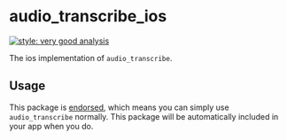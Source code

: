 # audio_transcribe_ios

[![style: very good analysis][very_good_analysis_badge]][very_good_analysis_link]

The ios implementation of `audio_transcribe`.

## Usage

This package is [endorsed][endorsed_link], which means you can simply use `audio_transcribe`
normally. This package will be automatically included in your app when you do.

[endorsed_link]: https://flutter.dev/docs/development/packages-and-plugins/developing-packages#endorsed-federated-plugin
[very_good_analysis_badge]: https://img.shields.io/badge/style-very_good_analysis-B22C89.svg
[very_good_analysis_link]: https://pub.dev/packages/very_good_analysis